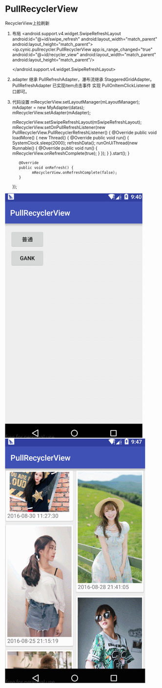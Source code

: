 # PullRecyclerView
RecyclerView上拉刷新

1. 布局
      <android.support.v4.widget.SwipeRefreshLayout
        android:id="@+id/swipe_refresh"
        android:layout_width="match_parent"
        android:layout_height="match_parent">
        <!--is_range_changed 参数为使用局部刷新 建议item中有图片的使用该参数-->
        <ip.cynic.pullrecycler.PullRecyclerView
            app:is_range_changed="true"
            android:id="@+id/recycler_view"
            android:layout_width="match_parent"
            android:layout_height="match_parent"/>

    </android.support.v4.widget.SwipeRefreshLayout>

2. adapter 继承 PullRefreshAdapter，瀑布流继承 StaggeredGridAdapter。 PullRefreshAdapter 已实现item点击事件
   实现 PullOnItemClickListener 接口即可。
3. 代码设置 
      mRecyclerView.setLayoutManager(mLayoutManager);
      mAdapter = new MyAdapter(datas);
      mRecyclerView.setAdapter(mAdapter);

      mRecyclerView.setSwipeRefreshLayout(mSwipeRefreshLayout);
      mRecyclerView.setOnPullRefreshListener(new PullRecyclerView.PullRecyclerRefreshListener() {
          @Override
          public void loadMore() {
              new Thread() {
                  @Override
                  public void run() {
                      SystemClock.sleep(2000);
                      refreshData();
                      runOnUiThread(new Runnable() {
                          @Override
                          public void run() {
                              mRecyclerView.onRefreshComplete(true);
                          }
                      });
                  }
              }.start();
          }

          @Override
          public void onRefresh() {
                mRecyclerView.onRefreshComplete(false);
          }
      });
  
  ![nomral](https://github.com/cynicgit/PullRecyclerView/blob/master/img/nomarl.gif)    
  ![gank](https://github.com/cynicgit/PullRecyclerView/blob/master/img/gank.gif)

